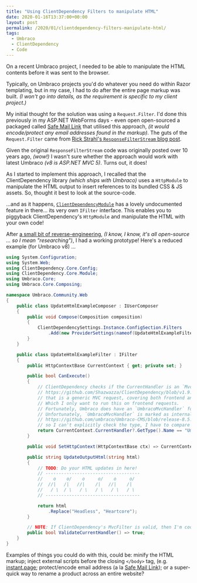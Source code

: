 ```yaml
---
title: "Using ClientDependency Filters to manipulate HTML"
date: 2020-01-16T13:37:00+00:00
layout: post
permalink: /2020/01/clientdependency-filters-manipulate-html/
tags:
  - Umbraco
  - ClientDependency
  - Code
---
```


On a recent Umbraco project, I needed to be able to manipulate the HTML contents before it was sent to the browser.

Typically, on Umbraco projects you'd do whatever you need do within Razor templating, but in my case, I had to do after the entire page markup was built. _(I won't go into details, as the requirement is specific to my client project.)_

My initial thought for the solution was using a `Request.Filter`. I'd done this previously in my ASP.NET WebForms days - even open open-sourced a packaged called [Safe Mail Link](https://our.umbraco.com/packages/website-utilities/safe-mail-link) that utilised this approach, _(it would encode/protect any email addresses found in the markup)_. The guts of the `Request.Filter` came from [Rick Strahl's `ResponseFilterStream` blog post](https://weblog.west-wind.com/posts/2009/nov/13/capturing-and-transforming-aspnet-output-with-responsefilter).

Given the original `ResponseFilterStream` code was originally posted over 10 years ago, _(wow!)_ I wasn't sure whether the approach would work with latest Umbraco _(v8 is ASP.NET MVC 5)_. Turns out, it does!

As I started to implement this approach, I recalled that the ClientDependency library _(which ships with Umbraco)_ uses a `HttpModule` to manipulate the HTML output to insert references to its bundled CSS & JS assets. So, thought it best to look at the source-code.

...and as it happens, [`ClientDependencyModule`](https://github.com/Shazwazza/ClientDependency/blob/v1.9.8/ClientDependency.Core/Module/ClientDependencyModule.cs) has a lovely undocumented feature in there... its very own `IFilter` interface.  This enables you to piggyback ClientDependency's `HttpModule` and manipulate the HTML with your own code!

After [a small bit of reverse-engineering](https://github.com/Shazwazza/ClientDependency/blob/v1.9.8/ClientDependency.Core/Module/ClientDependencyModule.cs#L126-L142), _(I know, I know, it's all open-source ... so I mean "researching")_, I had a working prototype! Here's a reduced example (for Umbraco v8) ...

```csharp
using System.Configuration;
using System.Web;
using ClientDependency.Core.Config;
using ClientDependency.Core.Module;
using Umbraco.Core;
using Umbraco.Core.Composing;

namespace Umbraco.Community.Web
{
    public class UpdateHtmlExampleComposer : IUserComposer
    {
        public void Compose(Composition composition)
        {
            ClientDependencySettings.Instance.ConfigSection.Filters
                .Add(new ProviderSettings(nameof(UpdateHtmlExampleFilter), typeof(UpdateHtmlExampleFilter).GetFullNameWithAssembly()));
        }
    }

    public class UpdateHtmlExampleFilter : IFilter
    {
        public HttpContextBase CurrentContext { get; private set; }

        public bool CanExecute()
        {
            // ClientDependency checks if the CurrentHandler is an `MvcHandler` type...
            // https://github.com/Shazwazza/ClientDependency/blob/v1.9.8/ClientDependency.Mvc/MvcFilter.cs#L31
            // that is a generic MVC request, covering both frontend and backoffice.
            // Which I only want to run this on frontend requests.
            // Fortunately, Umbraco does have an `UmbracoMvcHandler` for frontend requests.
            // Unfortunately, `UmbracoMvcHandler` is marked as internal...
            // https://github.com/umbraco/Umbraco-CMS/blob/release-8.5.1/src/Umbraco.Web/Mvc/UmbracoMvcHandler.cs#L17
            // so I can't explicitly check the type, I have to compare the string.
            return CurrentContext.CurrentHandler?.GetType().Name == "UmbracoMvcHandler";
        }

        public void SetHttpContext(HttpContextBase ctx) => CurrentContext = ctx;

        public string UpdateOutputHtml(string html)
        {
            // TODO: Do your HTML updates in here! 
            // ------------------------------------
            //    o    o/    o     o/    o     o/  
            //  //|   /|   //|    /|   //|    /|   
            //   / \  / \   / \   / \   / \   / \  
            // ------------------------------------

            return html
                .Replace("Headless", "Heartcore");
        }

        // NOTE: If ClientDependency's MvcFilter is valid, then I'm cool with that.
        public bool ValidateCurrentHandler() => true;
    }
}
```

Examples of things you could do with this, could be: minify the HTML markup; inject external scripts before the closing `</body>` tag, (e.g. [instant.page](https://instant.page/); protect/encode email address (a la [Safe Mail Link](https://our.umbraco.com/packages/website-utilities/safe-mail-link)); or a super-quick way to rename a product across an entire website?
